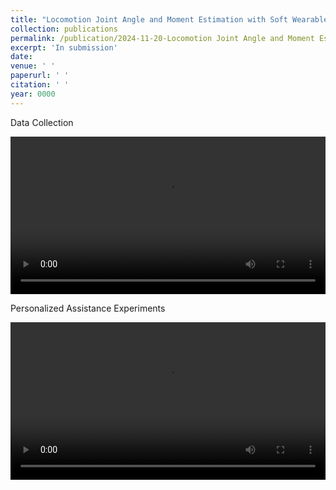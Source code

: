 ```yaml
---
title: "Locomotion Joint Angle and Moment Estimation with Soft Wearable Sensors for Personalized Exoskeleton Control"
collection: publications
permalink: /publication/2024-11-20-Locomotion Joint Angle and Moment Estimation with Soft Wearable Sensors for Personalized Exoskeleton Control
excerpt: 'In submission'
date: 
venue: ' '
paperurl: ' '
citation: ' '
year: 0000
---
```


Data Collection
<div style="display:flex;justify-content:center;">
<video width="600" controls>
  <source src="/images/Data_collection_LOCO.mp4" type="video/mp4">
  Your browser does not support the video tag.
</video>
</div>

Personalized Assistance Experiments
<br>
<div style="display:flex;justify-content:center;">
<video width="600" controls>
  <source src="/images/Personalized.mp4" type="video/mp4">
  Your browser does not support the video tag.
</video>
</div>
